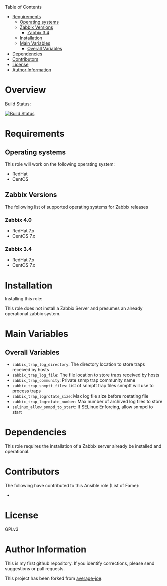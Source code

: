 Table of Contents

- [Requirements](#requirements)
  * [Operating systems](#operating-systems)
  * [Zabbix Versions](#zabbix-versions)
    + [Zabbix 3.4](#zabbix-34)
  * [Installation](#installation)
  * [Main Variables](#main-variables)
    + [Overall Variables](#overall-variables)
- [Dependencies](#dependencies)
- [Contributors](#contributors)
- [License](#license)
- [Author Information](#author-information)

# Overview

Build Status:

[![Build Status](https://travis-ci.com/average-joe/ansible-zabbix-trap.svg?branch=master)](https://travis-ci.org/average-joe/ansible-zabbix-trap)

# Requirements

## Operating systems

This role will work on the following operating system:

 * RedHat
 * CentOS

## Zabbix Versions

The following list of supported operating systems for Zabbix releases

### Zabbix 4.0

* RedHat 7.x
* CentOS 7.x

### Zabbix 3.4

* RedHat 7.x
* CentOS 7.x

# Installation

Installing this role:

This role does not install a Zabbix Server and presumes an already operational zabbix system.  

# Main Variables

## Overall Variables

* `zabbix_trap_log_directory`: The directory location to store traps received by hosts
* `zabbix_trap_log_file`: The file location to store traps received by hosts
* `zabbix_trap_community`: Private snmp trap community name 
* `zabbix_trap_snmptt_files`: List of snmptt trap files snmptt will use to process traps
* `zabbix_trap_logrotate_size`: Max log file size before roetating file
* `zabbix_trap_logrotate_number`: Max number of archived log files to store 
* `selinux_allow_snmpd_to_start`: If SELinux Enforcing, allow snmpd to start

# Dependencies

This role requires the installation of a Zabbix server already be installed and operational.  

# Contributors

The following have contributed to this Ansible role (List of Fame):

  * 

# License

GPLv3

# Author Information

This is my first github repository.  If you identify corrections, please send suggestions or pull requests.  

This project has been forked from [average-joe](https://github.com/average-joe/ansible-zabbix-trap).
